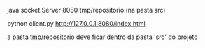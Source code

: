 java socket.Server 8080 tmp/repositorio (na pasta src)

python client.py http://127.0.0.1:8080/index.html

a pasta tmp/repositorio deve ficar dentro da pasta 'src' do projeto
